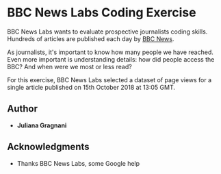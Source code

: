 # BBC News Labs Coding Exercise

BBC News Labs wants to evaluate prospective journalists coding skills.
Hundreds of articles are published each day by [BBC News](https://www.bbc.co.uk/news).

As journalists, it's important to know how many people we have reached. Even more important is understanding details: how did people access the BBC? And when were we most or less read?

For this exercise, BBC News Labs selected a dataset of page views for a single article published on 15th October 2018 at 13:05 GMT.




## Author

* **Juliana Gragnani** 

## Acknowledgments

* Thanks BBC News Labs, some Google help


